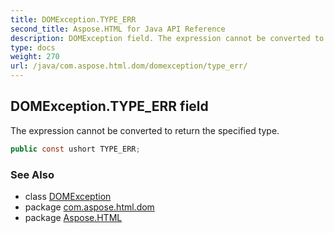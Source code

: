 ```yaml
---
title: DOMException.TYPE_ERR
second_title: Aspose.HTML for Java API Reference
description: DOMException field. The expression cannot be converted to return the specified type
type: docs
weight: 270
url: /java/com.aspose.html.dom/domexception/type_err/
---
```

## DOMException.TYPE_ERR field

The expression cannot be converted to return the specified type.

```java
public const ushort TYPE_ERR;
```

### See Also

* class [DOMException](../)
* package [com.aspose.html.dom](../../../com.aspose.html.dom/)
* package [Aspose.HTML](../../../)

